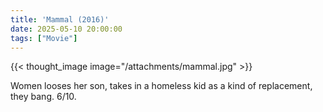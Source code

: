 ```yaml
---
title: 'Mammal (2016)'
date: 2025-05-10 20:00:00
tags: ["Movie"]
---
```


{{< thought_image image="/attachments/mammal.jpg" >}}

Women looses her son, takes in a homeless kid as a kind of replacement, they bang. 6/10.
